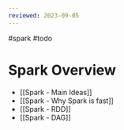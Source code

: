 ```yaml
---
reviewed: 2023-09-05
---
```


#spark #todo

# Spark Overview

- [[Spark - Main Ideas]]
- [[Spark - Why Spark is fast]]
- [[Spark - RDD]]
- [[Spark - DAG]]

